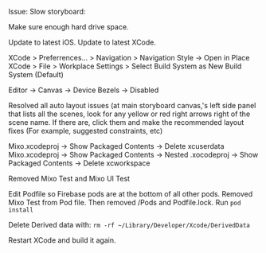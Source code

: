 Issue: Slow storyboard:

Make sure enough hard drive space.

Update to latest iOS. Update to latest XCode.

XCode > Preferrences... > Navigation > Navigation Style -> Open in Place
XCode > File > Workplace Settings > Select Build System as New Build System (Default)

Editor -> Canvas -> Device Bezels -> Disabled

Resolved all auto layout issues (at main storyboard canvas,'s left side panel that lists all the scenes, look for any yellow or red right arrows right of the scene name. If there are, click them and make the recommended layout fixes (For example, suggested constraints, etc)

Mixo.xcodeproj -> Show Packaged Contents -> Delete xcuserdata
Mixo.xcodeproj -> Show Packaged Contents -> Nested .xocodeproj -> Show Packaged Contents -> Delete xcworkspace 

Removed Mixo Test and Mixo UI Test

Edit Podfile so Firebase pods are at the bottom of all other pods. Removed Mixo Test from Pod file. Then removed /Pods and Podfile.lock. Run `pod install`

Delete Derived data with: `rm -rf ~/Library/Developer/Xcode/DerivedData`

Restart XCode and build it again.
